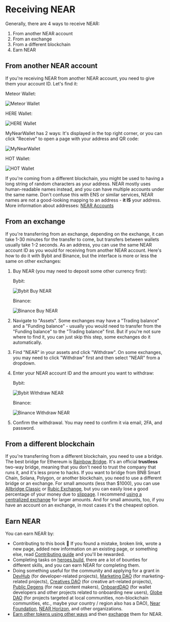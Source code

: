 # Receiving NEAR

Generally, there are 4 ways to receive NEAR:
1. From another NEAR account
2. From an exchange
3. From a different blockchain
4. Earn NEAR

## From another NEAR account

If you're receiving NEAR from another NEAR account, you need to give them your
account ID. Let's find it:

Meteor Wallet:

![Meteor Wallet](wallets/meteor-wallet-receive.png)

HERE Wallet:

![HERE Wallet](herewallet-receive-near.png)

MyNearWallet has 2 ways: It's displayed in the top right corner, or you can click
"Receive" to open a page with your address and QR code:

![MyNearWallet](mynearwallet-receive-near.png)

HOT Wallet:

![HOT Wallet](hot-wallet-receive-near.png)

If you're coming from a different blockchain, you might be used to having
a long string of random characters as your address. NEAR mostly uses human-readable
names instead, and you can have multiple accounts under the same name.
Don't confuse this with ENS or similar services, NEAR names are not a
good-looking mapping to an address - **it IS** your address. More information about
addresses: [NEAR Accounts](../lvl4/account-model/account-ids.md)

## From an exchange

If you're transferring from an exchange, depending on the exchange, it can take
1-30 minutes for the transfer to come, but transfers between wallets usually take
1-2 seconds. As an address, you can use the same NEAR account ID as you would
for receiving from another NEAR account. Here's how to do it with Bybit
and Binance, but the interface is more or less the same on other exchanges:

1. Buy NEAR (you may need to deposit some other currency first):

   Bybit:

   ![Bybit Buy NEAR](bybit-buy-near.png)

   Binance:

   ![Binance Buy NEAR](binance-buy-near.jpg)

2. Navigate to "Assets". Some exchanges may have a "Trading balance" and a "Funding
   balance" - usually you would need to transfer from the "Funding balance" to the
   "Trading balance" first. But if you're not sure where to find it, you can just
   skip this step, some exchanges do it automatically.
3. Find "NEAR" in your assets and click "Withdraw". On some exchanges, you may need
   to click "Withdraw" first and then select "NEAR" from a dropdown.
4. Enter your NEAR account ID and the amount you want to withdraw:

   Bybit:

   ![Bybit Withdraw NEAR](bybit-withdraw-near.png)

   Binance:

   ![Binance Withdraw NEAR](binance-withdraw-near.jpg)

5. Confirm the withdrawal. You may need to confirm it via email, 2FA, and password.

## From a different blockchain

If you're transferring from a different blockchain, you need to use a bridge. The
best bridge for Ethereum is [Rainbow Bridge](../lvl2/rainbow-bridge.md). It's an official
**trustless** two-way bridge, meaning that you don't need to trust the company that runs
it, and it's less prone to hacks. If you want to bridge from BNB Smart Chain, Solana,
Polygon, or another blockchain, you need to use a different bridge or an exchange. For
small amounts (less than $1000), you can use [Allbridge Classic](https://app.allbridge.io/bridge) or [Rubic Exchange](https://app.rubic.exchange/?fromChain=SOLANA&toChain=NEAR&to=NEAR&from=SOL&amount=10),
but you can easily lose a good percentage of your money due to [slippage](../lvl2/exchanging-tokens-ref.md#slippage).
I recommend [using a centralized exchange](#from-an-exchange) for larger amounts. And for small
amounts, too, if you have an account on an exchange, in most cases it's the cheapest option.

## Earn NEAR

You can earn NEAR by:
- Contributing to this book 💚 If you found a mistake, broken link, wrote a new page,
  added new information on an existing page, or something else, read [Contributing guide](../contributing.md)
  and you'll be rewarded.
- Completing tasks on [heroes.build](https://heroes.build), there are a lot of bounties
  for different skills, and you can earn NEAR for completing them.
- Doing something useful for the community and applying for a grant in [DevHub](https://near.social/devhub.near/widget/app)
  (for developer-related projects), [Marketing DAO](https://near.org/ndcdev.near/widget/MDAO.App)
  (for marketing-related projects), [Creatives DAO](https://app.astrodao.com/dao/creativesdao.sputnik-dao.near)
  (for creative art-related projects), [Public Degens](https://near.org/public-degens.near/widget/Contests)
  (for near content makers), [OnboardDAO](https://www.onboarddao.org/) (for wallet developers and
  other projects related to onboarding new users), [Globe DAO](https://gov.near.org/c/community/globe/112)
  (for projects targeted at local communities, non-blockchain communities, etc., maybe your
  country / region also has a DAO), [Near Foundation](https://near.foundation/), [NEAR Horizon](https://www.hzn.xyz/),
  and other organizations.
- [Earn other tokens using other ways](fts.md#more-about-earn) and then [exchange](../lvl2/exchanging-tokens-ref.md)
  them for NEAR.
